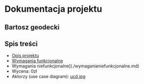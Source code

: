 # Dokumentacja projektu
## Bartosz geodecki

## Spis treści
- [Opis projektu](./opisprojektu.md)
- [Wymagania funkcjonalne](./wymaganiafunkcjonalne.md)
- Wymagania niefunkcjonalne](./wymaganianiefunkcjonalne.md)
- Wycena: 0zł
- Aktorzy (use case diagram): [ucd.jpg](./ucd.jpg)